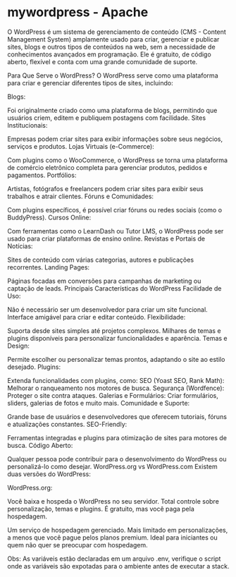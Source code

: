 # mywordpress - Apache

O WordPress é um sistema de gerenciamento de conteúdo (CMS - Content Management System) amplamente usado para criar, gerenciar e publicar sites, blogs e outros tipos de conteúdos na web, sem a necessidade de conhecimentos avançados em programação. Ele é gratuito, de código aberto, flexível e conta com uma grande comunidade de suporte.

Para Que Serve o WordPress?
O WordPress serve como uma plataforma para criar e gerenciar diferentes tipos de sites, incluindo:

Blogs:

Foi originalmente criado como uma plataforma de blogs, permitindo que usuários criem, editem e publiquem postagens com facilidade.
Sites Institucionais:

Empresas podem criar sites para exibir informações sobre seus negócios, serviços e produtos.
Lojas Virtuais (e-Commerce):

Com plugins como o WooCommerce, o WordPress se torna uma plataforma de comércio eletrônico completa para gerenciar produtos, pedidos e pagamentos.
Portfólios:

Artistas, fotógrafos e freelancers podem criar sites para exibir seus trabalhos e atrair clientes.
Fóruns e Comunidades:

Com plugins específicos, é possível criar fóruns ou redes sociais (como o BuddyPress).
Cursos Online:

Com ferramentas como o LearnDash ou Tutor LMS, o WordPress pode ser usado para criar plataformas de ensino online.
Revistas e Portais de Notícias:

Sites de conteúdo com várias categorias, autores e publicações recorrentes.
Landing Pages:

Páginas focadas em conversões para campanhas de marketing ou captação de leads.
Principais Características do WordPress
Facilidade de Uso:

Não é necessário ser um desenvolvedor para criar um site funcional.
Interface amigável para criar e editar conteúdo.
Flexibilidade:

Suporta desde sites simples até projetos complexos.
Milhares de temas e plugins disponíveis para personalizar funcionalidades e aparência.
Temas e Design:

Permite escolher ou personalizar temas prontos, adaptando o site ao estilo desejado.
Plugins:

Extenda funcionalidades com plugins, como:
SEO (Yoast SEO, Rank Math): Melhorar o ranqueamento nos motores de busca.
Segurança (Wordfence): Proteger o site contra ataques.
Galerias e Formulários: Criar formulários, sliders, galerias de fotos e muito mais.
Comunidade e Suporte:

Grande base de usuários e desenvolvedores que oferecem tutoriais, fóruns e atualizações constantes.
SEO-Friendly:

Ferramentas integradas e plugins para otimização de sites para motores de busca.
Código Aberto:

Qualquer pessoa pode contribuir para o desenvolvimento do WordPress ou personalizá-lo como desejar.
WordPress.org vs WordPress.com
Existem duas versões do WordPress:

WordPress.org:

Você baixa e hospeda o WordPress no seu servidor.
Total controle sobre personalização, temas e plugins.
É gratuito, mas você paga pela hospedagem.

Um serviço de hospedagem gerenciado.
Mais limitado em personalizações, a menos que você pague pelos planos premium.
Ideal para iniciantes ou quem não quer se preocupar com hospedagem.

Obs: As variáveis estão declaradas em um arquivo .env, verifique o script onde as variáveis são expotadas para o ambiente antes de executar a stack.
